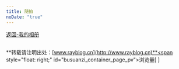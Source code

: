 ```yaml
---
title: 随拍
noDate: "true"
---
```


<a href=../ ><span class="album-font" >返回-我的相册</span></a>
<link type="text/css" href="/ins.css" rel="stylesheet">
<link type="text/css" href="/jquery.fancybox.css" rel="stylesheet">

<div class="instagram"><section class="archives album"><ul class="img-box-ul"></ul>
</section></div>

<script src="https://code.jquery.com/jquery-3.2.1.min.js"></script>
<script src="/jquery.lazyload.js"></script>
<script src="/jquery.fancybox.js"></script>
<script src="../photos.js"></script>

<script>
	var that = this;
	$.getJSON("life.json", function (data) {
		that.render(that.page, data);
	});
</script>

## <!-- -->

## <!-- -->
**转载请注明出处：[www.rayblog.cn](http://www.rayblog.cn)**<span style="float: right;" id="busuanzi_container_page_pv">浏览量[ <span id="busuanzi_value_page_pv"></span> ]</span>	
